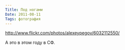 ```yaml
---
Title: Под ногами
Date: 2011-08-11
Tags: фотография
---
```


http://www.flickr.com/photos/alexeypegov/6032112550/

А это в этом году в СФ.